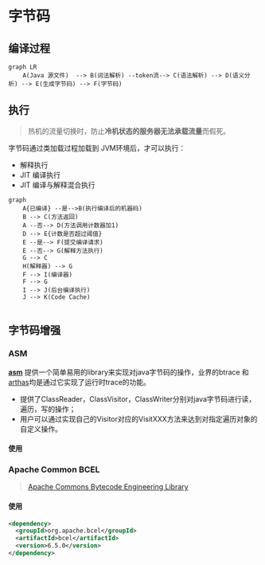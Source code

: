 # 字节码

## 编译过程

```mermaid
graph LR
	A(Java 源文件)  --> B(词法解析) --token流--> C(语法解析) --> D(语义分析) --> E(生成字节码) --> F(字节码)

```

## 执行

> 热机的流量切换时，防止**冷机状态的服务器无法承载流量**而假死。

字节码通过类加载过程加载到 JVM环境后，才可以执行：

- 解释执行
- JIT 编译执行
- JIT 编译与解释混合执行

```mermaid
graph
    A{已编译} --是-->B(执行编译后的机器码)
    B --> C(方法返回)
    A --否--> D(方法调用计数器加1)
    D --> E{计数是否超过阈值}
    E --是--> F(提交编译请求)
    E --否--> G(解释方法执行)
    G --> C
    H(解释器) --> G
    F --> I(编译器)
    F --> G
    I --> J(后台编译执行)
    J --> K(Code Cache)
    
```





## 字节码增强

### ASM

[**asm**](https://asm.ow2.io/) 提供一个简单易用的library来实现对java字节码的操作，业界的btrace 和 [arthas](https://link.zhihu.com/?target=https%3A//alibaba.github.io/arthas/)均是通过它实现了运行时trace的功能。

- 提供了ClassReader，ClassVisitor，ClassWriter分别对java字节码进行读，遍历，写的操作；
- 用户可以通过实现自己的Visitor对应的VisitXXX方法来达到对指定遍历对象的自定义操作。

#### 使用



### Apache Common BCEL

> [Apache Commons Bytecode Engineering Library](https://github.com/apache/commons-bcel)



#### 使用

```xml
<dependency>
  <groupId>org.apache.bcel</groupId>
  <artifactId>bcel</artifactId>
  <version>6.5.0</version>
</dependency>
```



